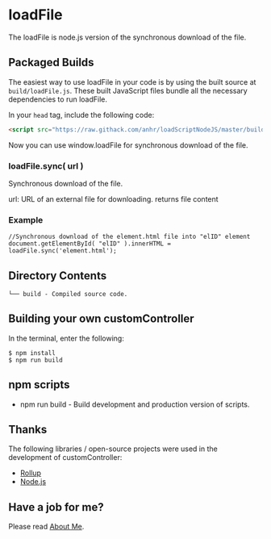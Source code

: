 ﻿# loadFile
The loadFile is node.js version of the synchronous download of the file.

## Packaged Builds
The easiest way to use loadFile in your code is by using the built source at `build/loadFile.js`.
These built JavaScript files bundle all the necessary dependencies to run loadFile.

In your `head` tag, include the following code:
```html
<script src="https://raw.githack.com/anhr/loadScriptNodeJS/master/build/loadFile.js"></script>
```

Now you can use window.loadFile for synchronous download of the file.

### loadFile.sync( url )

Synchronous download of the file.

url: URL of an external file for downloading.
returns file content

### Example
```
//Synchronous download of the element.html file into "elID" element
document.getElementById( "elID" ).innerHTML = loadFile.sync('element.html');
```

## Directory Contents

```
└── build - Compiled source code.
```

## Building your own customController

In the terminal, enter the following:

```
$ npm install
$ npm run build
```

## npm scripts

- npm run build - Build development and production version of scripts.

## Thanks
The following libraries / open-source projects were used in the development of customController:
 * [Rollup](https://rollupjs.org)
 * [Node.js](http://nodejs.org/)

 ## Have a job for me?
Please read [About Me](https://anhr.github.io/AboutMe/).
